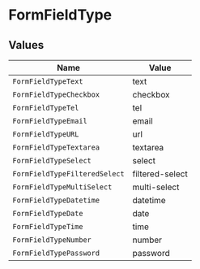 # FormFieldType


## Values

| Name                          | Value                         |
| ----------------------------- | ----------------------------- |
| `FormFieldTypeText`           | text                          |
| `FormFieldTypeCheckbox`       | checkbox                      |
| `FormFieldTypeTel`            | tel                           |
| `FormFieldTypeEmail`          | email                         |
| `FormFieldTypeURL`            | url                           |
| `FormFieldTypeTextarea`       | textarea                      |
| `FormFieldTypeSelect`         | select                        |
| `FormFieldTypeFilteredSelect` | filtered-select               |
| `FormFieldTypeMultiSelect`    | multi-select                  |
| `FormFieldTypeDatetime`       | datetime                      |
| `FormFieldTypeDate`           | date                          |
| `FormFieldTypeTime`           | time                          |
| `FormFieldTypeNumber`         | number                        |
| `FormFieldTypePassword`       | password                      |